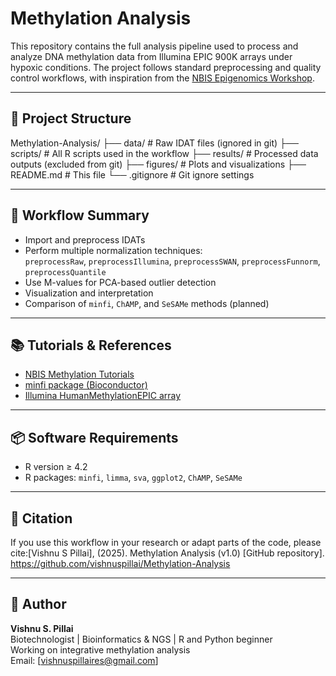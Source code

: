 # Methylation Analysis

This repository contains the full analysis pipeline used to process and analyze DNA methylation data from Illumina EPIC 900K arrays under hypoxic conditions. The project follows standard preprocessing and quality control workflows, with inspiration from the [NBIS Epigenomics Workshop](https://nbis-workshop-epigenomics.readthedocs.io/en/latest/content/tutorials.html).

---

## 📁 Project Structure

Methylation-Analysis/
├── data/ # Raw IDAT files (ignored in git)
├── scripts/ # All R scripts used in the workflow
├── results/ # Processed data outputs (excluded from git)
├── figures/ # Plots and visualizations
├── README.md # This file
└── .gitignore # Git ignore settings

---

## 🧬 Workflow Summary

- Import and preprocess IDATs
- Perform multiple normalization techniques:  
  `preprocessRaw`, `preprocessIllumina`, `preprocessSWAN`, `preprocessFunnorm`, `preprocessQuantile`
- Use M-values for PCA-based outlier detection
- Visualization and interpretation
- Comparison of `minfi`, `ChAMP`, and `SeSAMe` methods (planned)

---

## 📚 Tutorials & References

- [NBIS Methylation Tutorials](https://nbis-workshop-epigenomics.readthedocs.io/en/latest/content/tutorials.html)
- [minfi package (Bioconductor)](https://bioconductor.org/packages/release/bioc/html/minfi.html)
- [Illumina HumanMethylationEPIC array](https://www.illumina.com/products/by-type/microarray-kits/infinium-methylation-epic.html)

---

## 📦 Software Requirements

- R version ≥ 4.2
- R packages: `minfi`, `limma`, `sva`, `ggplot2`, `ChAMP`, `SeSAMe`

---

## 📄 Citation

If you use this workflow in your research or adapt parts of the code, please cite:[Vishnu S Pillai], (2025). Methylation Analysis (v1.0) [GitHub repository]. https://github.com/vishnuspillai/Methylation-Analysis

---

## 👤 Author

**Vishnu S. Pillai**  
Biotechnologist | Bioinformatics & NGS | R and Python beginner  
Working on integrative methylation analysis  
Email: [vishnuspillaires@gmail.com]  

